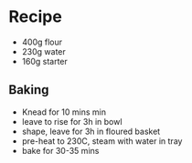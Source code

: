 # Recipe

* 400g flour
* 230g water
* 160g starter

## Baking

* Knead for 10 mins min
* leave to rise for 3h in bowl
* shape, leave for 3h in floured basket
* pre-heat to 230C, steam with water in tray
* bake for 30-35 mins
